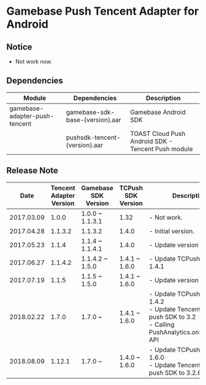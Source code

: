 # Gamebase Push Tencent Adapter for Android

## Notice

* Not work now.

## Dependencies

| Module | Dependencies | Description |
| ------- | ------------ | ----------- |
| gamebase-adapter-push-tencent | gamebase-sdk-base-{version}.aar | Gamebase Android SDK |
| | pushsdk-tencent-{version}.aar | TOAST Cloud Push Android SDK - Tencent Push module |

## Release Note

| Date | Tencent Adapter Version | Gamebase SDK Version | TCPush SDK Version | Description |
| --- | --- | --- | --- | --- |
| 2017.03.09 | 1.0.0 | 1.0.0 ~ 1.1.3.1 | 1.32 | - Not work. |
| 2017.04.28 | 1.1.3.2 | 1.1.3.2 | 1.4.0 | - Initial version. |
| 2017.05.23 | 1.1.4   | 1.1.4 ~ 1.1.4.1 | 1.4.0 | - Update version |
| 2017.06.27 | 1.1.4.2 | 1.1.4.2 ~ 1.5.0 | 1.4.1 ~ 1.6.0 | - Update TCPush SDK to 1.4.1 |
| 2017.07.19 | 1.1.5   | 1.1.5 ~ 1.5.0 | 1.4.1 ~ 1.6.0 | - Update version |
| 2018.02.22 | 1.7.0   | 1.7.0 ~  | 1.4.1 ~ 1.6.0 | - Update TCPush SDK to 1.4.2<br>- Update Tencent mobile push SDK to 3.2<br>- Calling PushAnalytics.onReceived() API |
| 2018.08.09 | 1.12.1  | 1.7.0 ~  | 1.4.0 ~ 1.6.0 | - Update TCPush SDK to 1.6.0<br>- Update Tencent mobile push SDK to 3.2.6 |